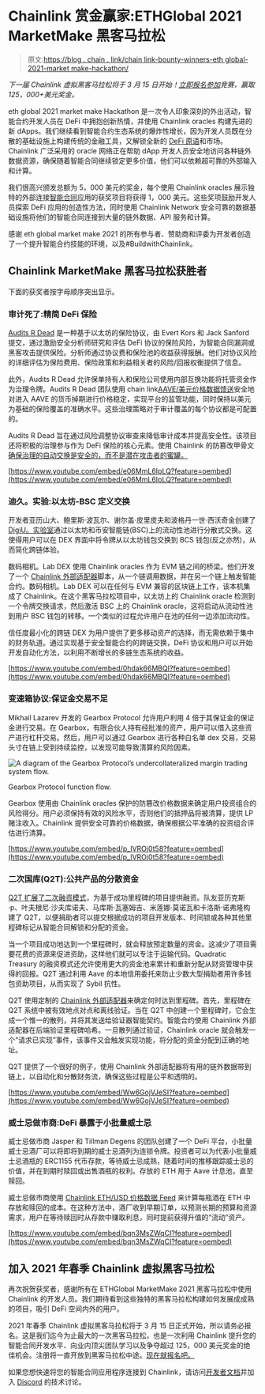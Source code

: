 # Chainlink 赏金赢家:ETHGlobal 2021 MarketMake 黑客马拉松

> 原文:[https://blog . chain . link/chain link-bounty-winners-eth global-2021-market make-hackathon/](https://blog.chain.link/chainlink-bounty-winners-ethglobal-2021-marketmake-hackathon/)

*下一届 Chainlink 虚拟黑客马拉松将于 3 月 15 日开始！[立即报名参加](https://chain.link/hackathon)竞赛，赢取 125，000+美元奖金。*

eth global 2021 market make Hackathon 是一次令人印象深刻的外出活动，智能合约开发人员在 DeFi 中拥抱创新热情，并使用 Chainlink oracles 构建先进的新 dApps。我们继续看到智能合约生态系统的爆炸性增长，因为开发人员既在分散的基础设施上构建传统的金融工具，又解锁全新的 [DeFi 原语](https://blog.chain.link/analyzing-the-defi-ecosystem-and-the-many-ways-chainlink-can-accelerate-adoption/)和市场。Chainlink 广泛采用的 oracle 网络正在帮助 dApp 开发人员安全地访问各种链外数据资源，确保随着智能合同继续锁定更多价值，他们可以依赖超可靠的外部输入和计算。

我们很高兴颁发总额为 5，000 美元的奖金，每个使用 Chainlink oracles 展示独特的外部连接[智能合同](https://chain.link/education/smart-contracts)应用的获奖项目将获得 1，000 美元。这些奖项鼓励开发人员探索 DeFi 应用的创造性方法，同时使用 Chainlink Network 安全可靠的数据基础设施将他们的智能合同连接到大量的链外数据、API 服务和计算。

感谢 eth global market make 2021 的所有参与者、赞助商和评委为开发者创造了一个提升智能合约技能的环境，以及#BuildwithChainlink。

## Chainlink MarketMake 黑客马拉松获胜者

下面的获奖者按字母顺序突出显示。

### 审计死了:精简 DeFi 保险

[Audits R Dead](https://hack.ethglobal.co/showcase/audits-r-dead-%E2%98%A0%EF%B8%8F-recOGX63mU1zXmaEI) 是一种基于以太坊的保险协议，由 Evert Kors 和 Jack Sanford 提交，通过激励安全分析师研究和评估 DeFi 协议的保险风险，为智能合同漏洞或黑客攻击提供保险。分析师通过协议费和保险池的收益获得报酬。他们对协议风险的详细评估为保险费用、保险政策和利益相关者的风险/回报权衡提供了信息。

此外，Audits R Dead 允许保单持有人和保险公司使用内部互换功能将托管资金作为治理令牌。Audits R Dead 团队使用 chain link[AAVE/美元价格数据馈送](https://data.chain.link/aave-usd)安全地对进入 AAVE 的货币掉期进行价格稳定，实现平台的监管功能，同时保持以美元为基础的保险覆盖的准确水平。这些治理策略对于审计覆盖的每个协议都是可配置的。

Audits R Dead 旨在通过风险调整协议审查来降低审计成本并提高安全性。该项目还将积极的治理参与作为 DeFi 保险的核心元素。使用 Chainlink 的防篡改甲骨文[确保治理的自动交换是安全的，而不是潜在攻击者的蜜罐。](https://chain.link/education/blockchain-oracles)

[https://www.youtube.com/embed/e06MmL6IpLQ?feature=oembed](https://www.youtube.com/embed/e06MmL6IpLQ?feature=oembed)

### 迪久。实验:以太坊-BSC 定义交换

开发者亚历山大、鲍里斯·波瓦尔、谢尔盖·皮里皮夫和波格丹一世·西沃奇金创建了 [DigiU。实验室](https://hack.ethglobal.co/showcase/digiu-lab-team-recFaz0b2bXIgun6T)通过以太坊和币安智能链(BSC)上的流动性池进行分散式交换。这使得用户可以在 DEX 界面中将令牌从以太坊钱包交换到 BCS 钱包(反之亦然)，从而简化跨链体验。

数码相机。Lab DEX 使用 Chainlink oracles 作为 EVM 链之间的桥梁。他们开发了一个 [Chainlink 外部适配器](https://blog.chain.link/build-and-use-external-adapters/)脚本，从一个链调用数据，并在另一个链上触发智能合约。数码相机。Lab DEX 可以在任何与 EVM 兼容的区块链上工作，该本机集成了 Chainlink。在这个黑客马拉松项目中，以太坊上的 Chainlink oracle 检测到一个令牌交换请求，然后激活 BSC 上的 Chainlink oracle，这将启动从流动性池到用户 BSC 钱包的转移。一个类似的过程允许用户在池的任何一边添加流动性。

信任度最小化的跨链 DEX 为用户提供了更多移动资产的选择，而无需依赖于集中的财务轨道。通过实现基于安全智能合约的跨链交换，DeFi 协议和用户可以开始开发自动化方法，以利用不断增长的多链生态系统的收益。

[https://www.youtube.com/embed/0hdak66MBQI?feature=oembed](https://www.youtube.com/embed/0hdak66MBQI?feature=oembed)

### 变速箱协议:保证金交易不足

Mikhail Lazarev 开发的 Gearbox Protocol 允许用户利用 4 倍于其保证金的保证金进行交易。在 Gearbox，有限合伙人持有经批准的资产，用户可以借入这些资产进行杠杆交易。然后，用户可以通过 Gearbox 进行各种白名单 dex 交易，交易头寸在链上受到持续监控，以发现可能导致清算的风险因素。

![A diagram of the Gearbox Protocol’s undercollateralized margin trading system flow.](../Images/4506b749ce470e894e13a740c59ccf77.png)

<figcaption id="caption-attachment-1823" class="wp-caption-text">Gearbox Protocol function flow.</figcaption>



Gearbox 使用由 Chainlink oracles 保护的防篡改价格数据来确定用户投资组合的风险得分。用户必须保持有效的风险水平，否则他们的抵押品将被清算，提供 LP 赌注收入。Chainlink 提供安全可靠的价格数据，确保根据公平准确的投资组合评估进行清算。



[https://www.youtube.com/embed/p_lVROj0t58?feature=oembed](https://www.youtube.com/embed/p_lVROj0t58?feature=oembed)

### 二次国库(Q2T):公共产品的分散资金

[Q2T 扩展了二次融资模式](https://hack.ethglobal.co/showcase/quadratictreasury-q2t-rec1qb30pq4pgwXsV)，为基于成功里程碑的项目提供融资。队友亚历克斯·p、叶夫根尼·沙夫库诺夫、马库斯·瓦塞姆吉、米莲娜·莫诺瓦和卡洛斯·诺弗隆构建了 Q2T，以便捐助者可以提交根据成功的项目开发版本、时间锁或各种其他里程碑标记从智能合同解锁和分配的资金。

当一个项目成功地达到一个里程碑时，就会释放预定数量的资金。这减少了项目需要花费的资源来促进资助，这样他们就可以专注于运输代码。Quadratic Treasury 的融资模式还允许使用更大的资金池来累计和重新分配从财资管理中获得的回报。Q2T 通过利用 Aave 的本地信用委托来防止少数大型捐助者用许多钱包资助项目，从而实现了 Sybil 抗性。

Q2T 使用定制的 [Chainlink 外部适配器](https://blog.chain.link/build-and-use-external-adapters/)来确定何时达到里程碑。首先，里程碑在 Q2T 系统中被有效地点对点和离线验证。当在 Q2T 中创建一个里程碑时，它会生成一个惟一的散列，并将其发送给验证器智能契约。智能合约使用 Chainlink 外部适配器在后端验证里程碑哈希。一旦散列通过验证，Chainlink oracle 就会触发一个“请求已实现”事件，该事件又会触发实现功能，将分配的资金分配到正确的地址。

Q2T 提供了一个很好的例子，使用 Chainlink 外部适配器将有用的链外数据带到链上，以自动化和分散财务流，确保这些过程是公平和透明的。

[https://www.youtube.com/embed/Ww6GojVJeSI?feature=oembed](https://www.youtube.com/embed/Ww6GojVJeSI?feature=oembed)

### 威士忌做市商:DeFi 暴露于小批量威士忌

威士忌做市商 Jasper 和 Tillman Degens 的团队创建了一个 DeFi 平台，小批量威士忌酒厂可以将即将到期的威士忌酒列为连锁令牌。投资者可以为代表小批量威士忌酒瓶的 ERC1155 代币存款，等待威士忌成熟，随着时间的推移跟踪威士忌的价值，并在到期时赎回或出售酒瓶的权利。存放的 ETH 用于 Aave 计息池，直至赎回。

威士忌做市商使用 [Chainlink ETH/USD 价格数据 Feed](https://data.chain.link/eth-usd) 来计算每瓶酒在 ETH 中存放和赎回的成本。在这种方法中，酒厂收到早期订单，以预测长期的预算和资源需求，用户在等待赎回时从存款中赚取利息，同时提前获得升值的“流动”资产。

[https://www.youtube.com/embed/bqn3MsZWqCI?feature=oembed](https://www.youtube.com/embed/bqn3MsZWqCI?feature=oembed)

## 加入 2021 年春季 Chainlink 虚拟黑客马拉松

再次祝贺获奖者，感谢所有在 ETHGlobal MarketMake 2021 黑客马拉松中使用 Chainlink 的开发人员。我们期待看到这些独特的黑客马拉松构建如何发展成成熟的项目，吸引 DeFi 空间内外的用户。

2021 年春季 Chainlink 虚拟黑客马拉松将于 3 月 15 日正式开始，所以请务必报名。这是我们迄今为止最大的一次黑客马拉松，也是一次利用 Chainlink 提升您的智能合同开发水平、向业内顶尖团队学习以及争夺超过 125，000 美元奖金的绝佳机会。注册将一直开放到黑客马拉松中途。[现在就报名吧。](https://chain.link/hackathon)

如果您想快速将您的智能合同应用程序连接到 Chainlink，请访问[开发者文档](https://docs.chain.link/)并加入 [Discord](https://discordapp.com/invite/aSK4zew) 的技术讨论。

